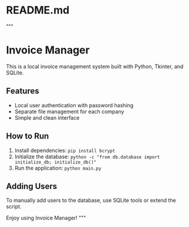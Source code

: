 # README.md
"""
# Invoice Manager

This is a local invoice management system built with Python, Tkinter, and SQLite.

## Features
- Local user authentication with password hashing
- Separate file management for each company
- Simple and clean interface

## How to Run
1. Install dependencies: `pip install bcrypt`
2. Initialize the database: `python -c "from db.database import initialize_db; initialize_db()"`
3. Run the application: `python main.py`

## Adding Users
To manually add users to the database, use SQLite tools or extend the script.

Enjoy using Invoice Manager!
"""

